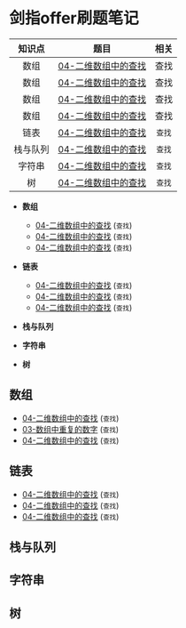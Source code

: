 # 剑指offer刷题笔记

| 知识点 | 题目 | 相关 |
|:---:|:---:|:---:|
| 数组 | [04-二维数组中的查找](04-二维数组中的查找.md) | 查找 |
| 数组 | [04-二维数组中的查找](04-二维数组中的查找.md) | 查找 |
| 数组 | [04-二维数组中的查找](04-二维数组中的查找.md) | 查找 |
| 数组 | [04-二维数组中的查找](04-二维数组中的查找.md) | 查找 |
| 链表 | [04-二维数组中的查找](04-二维数组中的查找.md) | `查找` |
| 栈与队列 | [04-二维数组中的查找](04-二维数组中的查找.md) | `查找` |
| 字符串 | [04-二维数组中的查找](04-二维数组中的查找.md) | `查找` |
| 树 | [04-二维数组中的查找](04-二维数组中的查找.md) | `查找` |

* **数组**

  - [04-二维数组中的查找](04-二维数组中的查找.md) (`查找`)
  - [04-二维数组中的查找](04-二维数组中的查找.md) (`查找`)
  - [04-二维数组中的查找](04-二维数组中的查找.md) (`查找`)

* **链表**

  - [04-二维数组中的查找](04-二维数组中的查找.md) (`查找`)
  - [04-二维数组中的查找](04-二维数组中的查找.md) (`查找`)
  - [04-二维数组中的查找](04-二维数组中的查找.md) (`查找`)

* **栈与队列**

* **字符串**

* **树**

## 数组

- [04-二维数组中的查找](04-二维数组中的查找.md) (`查找`)
- [03-数组中重复的数字](03-数组中重复的数字.md) (`查找`)
- [04-二维数组中的查找](04-二维数组中的查找.md) (`查找`)

## 链表

- [04-二维数组中的查找](04-二维数组中的查找.md) (`查找`)
- [04-二维数组中的查找](04-二维数组中的查找.md) (`查找`)
- [04-二维数组中的查找](04-二维数组中的查找.md) (`查找`)

## 栈与队列

## 字符串

## 树
